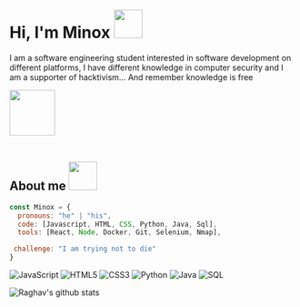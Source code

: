 <h1> Hi, I'm Minox <img src="https://media.giphy.com/media/a6pzK009rlCak/giphy.gif" width="50"></h1>
<p> I am a software engineering student interested in software development on different platforms, I have different knowledge in computer security and I am a supporter of hacktivism... And remember knowledge is free</p><img src="https://media.giphy.com/media/077i6AULCXc0FKTj9s/giphy.gif" width="80">
<br><br>



## About me   <img src="https://media.giphy.com/media/LmNwrBhejkK9EFP504/giphy.gif" width="50"> 

```javascript
const Minox = {
  pronouns: "he" | "his",
  code: [Javascript, HTML, CSS, Python, Java, Sql],
  tools: [React, Node, Docker, Git, Selenium, Nmap],

 challenge: "I am trying not to die"
}
```

![JavaScript](https://img.shields.io/badge/-JavaScript-000000?style=flat&logo=javascript)
![HTML5](https://img.shields.io/badge/-HTML5-000000?style=flat&logo=html5)
![CSS3](https://img.shields.io/badge/-CSS3-000000?style=flat-square&logo=css3)
![Python](https://img.shields.io/badge/-Python-000000?style=flat&logo=python)
![Java](https://img.shields.io/badge/-Java-000000?style=flat&logo=java)
![SQL](https://img.shields.io/badge/-SQL-000000?style=flat&logo=postgresql)

 <img alt="Raghav's github stats" src="https://github-readme-stats.vercel.app/api?username=Theminox&&show_icons=true&title_color=ffffff&icon_color=00A6FF&text_color=daf7dc&bg_color=151515" >
